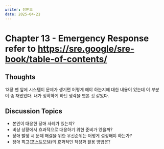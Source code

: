 ```yaml
---
writer: 장민호
date: 2025-04-21
---
```


# Chapter 13 - Emergency Response refer to https://sre.google/sre-book/table-of-contents/

## Thoughts
13장 맨 앞에 시스템이 문제가 생기면 어떻게 해야 하는지에 대한 내용이 있는데 이 부분이 좀 재밌었다. 내가 정확하게 하던 생각을 엿본 것 같았다.

## Discussion Topics
- 본인이 대응한 장애 사례가 있는지?
- 비상 상황에서 효과적으로 대응하기 위한 준비가 있을까?
- 장애 발생 시 문제 해결을 위한 우선순위는 어떻게 설정해야 하는가?
- 장애 회고(포스트모템)의 효과적인 작성과 활용 방법은?

